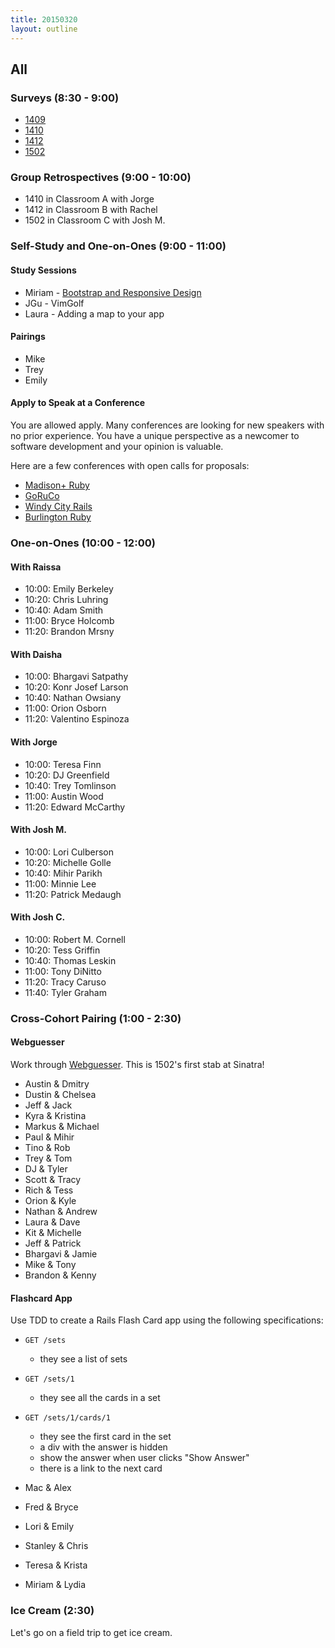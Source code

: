 ```yaml
---
title: 20150320
layout: outline
---
```


## All

### Surveys (8:30 - 9:00)

* [1409]()
* [1410]()
* [1412]()
* [1502]()

### Group Retrospectives (9:00 - 10:00)

* 1410 in Classroom A with Jorge
* 1412 in Classroom B with Rachel
* 1502 in Classroom C with Josh M.

### Self-Study and One-on-Ones (9:00 - 11:00)

#### Study Sessions

* Miriam - [Bootstrap and Responsive Design](https://github.com/mirjoy/responsive-design-demo)
* JGu - VimGolf
* Laura - Adding a map to your app

#### Pairings

* Mike
* Trey
* Emily

#### Apply to Speak at a Conference

You are allowed apply. Many conferences are looking for new speakers with no prior experience. You have a unique perspective as a newcomer to software development and your opinion is valuable.

Here are a few conferences with open calls for proposals:

* [Madison+ Ruby][mr]
* [GoRuCo][go]
* [Windy City Rails][wcr]
* [Burlington Ruby][br]

[go]: http://goruco.com/
[mr]: http://madisonpl.us/ruby/
[wcr]: http://www.windycityrails.org/
[br]: http://www.burlingtonrubyconference.com

### One-on-Ones (10:00 - 12:00)

#### With Raissa

* 10:00: Emily Berkeley
* 10:20: Chris Luhring
* 10:40: Adam Smith
* 11:00: Bryce Holcomb
* 11:20: Brandon Mrsny

#### With Daisha

* 10:00: Bhargavi Satpathy
* 10:20: Konr Josef Larson
* 10:40: Nathan Owsiany
* 11:00: Orion Osborn
* 11:20: Valentino Espinoza

#### With Jorge

* 10:00: Teresa Finn
* 10:20: DJ Greenfield
* 10:40: Trey Tomlinson
* 11:00: Austin Wood
* 11:20: Edward McCarthy

#### With Josh M.

* 10:00: Lori Culberson
* 10:20: Michelle Golle
* 10:40: Mihir Parikh
* 11:00: Minnie Lee
* 11:20: Patrick Medaugh

#### With Josh C.

* 10:00: Robert M. Cornell
* 10:20: Tess Griffin
* 10:40: Thomas Leskin
* 11:00: Tony DiNitto
* 11:20: Tracy Caruso
* 11:40: Tyler Graham

### Cross-Cohort Pairing (1:00 - 2:30)

#### Webguesser

Work through [Webguesser](http://tutorials.jumpstartlab.com/projects/web_guesser.html). This is 1502's first stab at Sinatra!

* Austin & Dmitry
* Dustin & Chelsea
* Jeff & Jack
* Kyra & Kristina
* Markus & Michael
* Paul & Mihir
* Tino & Rob
* Trey & Tom
* DJ & Tyler
* Scott & Tracy
* Rich & Tess
* Orion & Kyle
* Nathan & Andrew
* Laura & Dave
* Kit & Michelle
* Jeff & Patrick
* Bhargavi & Jamie
* Mike & Tony
* Brandon & Kenny

#### Flashcard App

Use TDD to create a Rails Flash Card app using the following specifications:

* `GET /sets`
  * they see a list of sets
* `GET /sets/1`
  * they see all the cards in a set
* `GET /sets/1/cards/1`
  * they see the first card in the set
  * a div with the answer is hidden
  * show the answer when user clicks "Show Answer"
  * there is a link to the next card

* Mac & Alex
* Fred & Bryce
* Lori & Emily
* Stanley & Chris
* Teresa & Krista
* Miriam & Lydia

### Ice Cream (2:30)

Let's go on a field trip to get ice cream.

